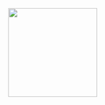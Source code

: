 <div>
  <a href="https://github.com/ELC1">
  <img height="180em" src="https://github-readme-stats.vercel.app/api/pin/?username=elc1&repo=github-readme-stats">
</div>
